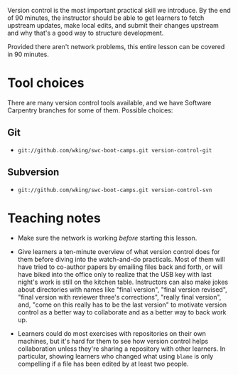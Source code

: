 Version control is the most important practical skill we introduce.
By the end of 90 minutes, the instructor should be able to get
learners to fetch upstream updates, make local edits, and submit their
changes upstream and why that's a good way to structure development.

Provided there aren't network problems, this entire lesson can be
covered in 90 minutes.

Tool choices
============

There are many version control tools available, and we have Software
Carpentry branches for some of them.  Possible choices:

Git
---

* `git://github.com/wking/swc-boot-camps.git version-control-git`

Subversion
----------

* `git://github.com/wking/swc-boot-camps.git version-control-svn`

Teaching notes
==============

* Make sure the network is working *before* starting this lesson.

* Give learners a ten-minute overview of what version control does for
  them before diving into the watch-and-do practicals.  Most of them
  will have tried to co-author papers by emailing files back and
  forth, or will have biked into the office only to realize that the
  USB key with last night's work is still on the kitchen table.
  Instructors can also make jokes about directories with names like
  "final version", "final version revised", "final version with
  reviewer three's corrections", "really final version", and, "come on
  this really has to be the last version" to motivate version control
  as a better way to collaborate and as a better way to back work up.

* Learners could do most exercises with repositories on their own
  machines, but it's hard for them to see how version control helps
  collaboration unless they're sharing a repository with other
  learners.  In particular, showing learners who changed what using
  `blame` is only compelling if a file has been edited by at least two
  people.

